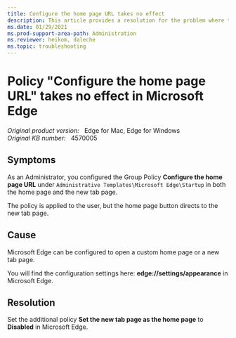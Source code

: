 ```yaml
---
title: Configure the home page URL takes no effect
description: This article provides a resolution for the problem where the Policy Configure the home page URL takes no effect in Microsoft Edge.
ms.date: 01/29/2021
ms.prod-support-area-path: Administration
ms.reviewer: heikom, daleche
ms.topic: troubleshooting
---
```

# Policy "Configure the home page URL" takes no effect in Microsoft Edge

_Original product version:_ &nbsp; Edge for Mac, Edge for Windows  
_Original KB number:_ &nbsp; 4570005

## Symptoms

As an Administrator, you configured the Group Policy **Configure the home page URL** under `Administrative Templates\Microsoft Edge\Startup` in both the home page and the new tab page.

The policy is applied to the user, but the home page button directs to the new tab page.

## Cause

Microsoft Edge can be configured to open a custom home page or a new tab page.

You will find the configuration settings here: **edge://settings/appearance** in Microsoft Edge.

## Resolution

Set the additional policy **Set the new tab page as the home page** to **Disabled** in Microsoft Edge.
